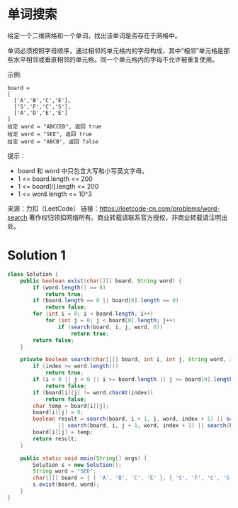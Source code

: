 # 单词搜索

给定一个二维网格和一个单词，找出该单词是否存在于网格中。

单词必须按照字母顺序，通过相邻的单元格内的字母构成，其中“相邻”单元格是那些水平相邻或垂直相邻的单元格。同一个单元格内的字母不允许被重复使用。

示例:
```
board =
[
  ['A','B','C','E'],
  ['S','F','C','S'],
  ['A','D','E','E']
]
给定 word = "ABCCED", 返回 true
给定 word = "SEE", 返回 true
给定 word = "ABCB", 返回 false
```

提示：
+ board 和 word 中只包含大写和小写英文字母。
+ 1 <= board.length <= 200
+ 1 <= board[i].length <= 200
+ 1 <= word.length <= 10^3

来源：力扣（LeetCode）
链接：https://leetcode-cn.com/problems/word-search
著作权归领扣网络所有。商业转载请联系官方授权，非商业转载请注明出处。

# Solution 1
``` java
class Solution {
    public boolean exist(char[][] board, String word) {
        if (word.length() == 0)
            return true;
        if (board.length == 0 || board[0].length == 0)
            return false;
        for (int i = 0; i < board.length; i++)
            for (int j = 0; j < board[0].length; j++)
                if (search(board, i, j, word, 0))
                    return true;
        return false;
    }

    private boolean search(char[][] board, int i, int j, String word, int index) {
        if (index >= word.length())
            return true;
        if (i < 0 || j < 0 || i >= board.length || j >= board[0].length)
            return false;
        if (board[i][j] != word.charAt(index))
            return false;
        char temp = board[i][j];
        board[i][j] = 0;
        boolean result = search(board, i + 1, j, word, index + 1) || search(board, i - 1, j, word, index + 1)
                || search(board, i, j + 1, word, index + 1) || search(board, i, j - 1, word, index + 1);
        board[i][j] = temp;
        return result;
    }

    public static void main(String[] args) {
        Solution s = new Solution();
        String word = "SEE";
        char[][] board = { { 'A', 'B', 'C', 'E' }, { 'S', 'F', 'C', 'S' }, { 'A', 'D', 'E', 'E' } };
        s.exist(board, word);
    }
}
```